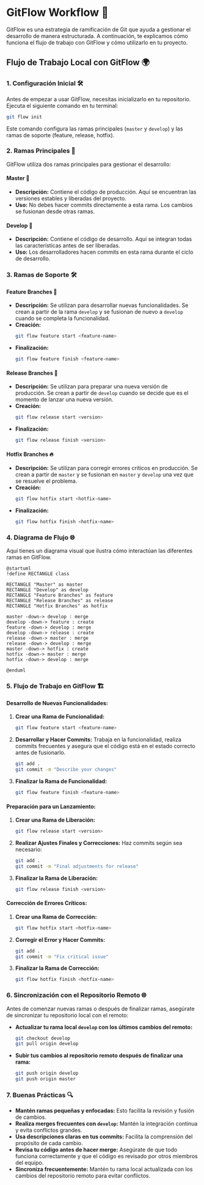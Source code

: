 # GitFlow Workflow 🌳

GitFlow es una estrategia de ramificación de Git que ayuda a gestionar el desarrollo de manera estructurada. A continuación, te explicamos cómo funciona el flujo de trabajo con GitFlow y cómo utilizarlo en tu proyecto.

## Flujo de Trabajo Local con GitFlow 🌍

### 1. **Configuración Inicial 🛠️**

Antes de empezar a usar GitFlow, necesitas inicializarlo en tu repositorio. Ejecuta el siguiente comando en tu terminal:

```bash
git flow init
```

Este comando configura las ramas principales (`master` y `develop`) y las ramas de soporte (feature, release, hotfix).

### 2. **Ramas Principales 🧭**

GitFlow utiliza dos ramas principales para gestionar el desarrollo:

#### **Master 🏅**
- **Descripción:** Contiene el código de producción. Aquí se encuentran las versiones estables y liberadas del proyecto.
- **Uso:** No debes hacer commits directamente a esta rama. Los cambios se fusionan desde otras ramas.

#### **Develop 🚀**
- **Descripción:** Contiene el código de desarrollo. Aquí se integran todas las características antes de ser liberadas.
- **Uso:** Los desarrolladores hacen commits en esta rama durante el ciclo de desarrollo.

### 3. **Ramas de Soporte 🛠️**

#### **Feature Branches 🌟**
- **Descripción:** Se utilizan para desarrollar nuevas funcionalidades. Se crean a partir de la rama `develop` y se fusionan de nuevo a `develop` cuando se completa la funcionalidad.
- **Creación:** 
  ```bash
  git flow feature start <feature-name>
  ```
- **Finalización:** 
  ```bash
  git flow feature finish <feature-name>
  ```

#### **Release Branches 🚀**
- **Descripción:** Se utilizan para preparar una nueva versión de producción. Se crean a partir de `develop` cuando se decide que es el momento de lanzar una nueva versión.
- **Creación:** 
  ```bash
  git flow release start <version>
  ```
- **Finalización:** 
  ```bash
  git flow release finish <version>
  ```

#### **Hotfix Branches 🔥**
- **Descripción:** Se utilizan para corregir errores críticos en producción. Se crean a partir de `master` y se fusionan en `master` y `develop` una vez que se resuelve el problema.
- **Creación:** 
  ```bash
  git flow hotfix start <hotfix-name>
  ```
- **Finalización:** 
  ```bash
  git flow hotfix finish <hotfix-name>
  ```

### 4. **Diagrama de Flujo 🌐**

Aquí tienes un diagrama visual que ilustra cómo interactúan las diferentes ramas en GitFlow. 

```plantuml
@startuml
!define RECTANGLE class

RECTANGLE "Master" as master
RECTANGLE "Develop" as develop
RECTANGLE "Feature Branches" as feature
RECTANGLE "Release Branches" as release
RECTANGLE "Hotfix Branches" as hotfix

master -down-> develop : merge
develop -down-> feature : create
feature -down-> develop : merge
develop -down-> release : create
release -down-> master : merge
release -down-> develop : merge
master -down-> hotfix : create
hotfix -down-> master : merge
hotfix -down-> develop : merge

@enduml
```

### 5. **Flujo de Trabajo en GitFlow 🏗️**

#### **Desarrollo de Nuevas Funcionalidades:**
1. **Crear una Rama de Funcionalidad:**
   ```bash
   git flow feature start <feature-name>
   ```
2. **Desarrollar y Hacer Commits:**
   Trabaja en la funcionalidad, realiza commits frecuentes y asegura que el código está en el estado correcto antes de fusionarlo.
   ```bash
   git add .
   git commit -m "Describe your changes"
   ```
3. **Finalizar la Rama de Funcionalidad:**
   ```bash
   git flow feature finish <feature-name>
   ```

#### **Preparación para un Lanzamiento:**
1. **Crear una Rama de Liberación:**
   ```bash
   git flow release start <version>
   ```
2. **Realizar Ajustes Finales y Correcciones:**
   Haz commits según sea necesario:
   ```bash
   git add .
   git commit -m "Final adjustments for release"
   ```
3. **Finalizar la Rama de Liberación:**
   ```bash
   git flow release finish <version>
   ```

#### **Corrección de Errores Críticos:**
1. **Crear una Rama de Corrección:**
   ```bash
   git flow hotfix start <hotfix-name>
   ```
2. **Corregir el Error y Hacer Commits:**
   ```bash
   git add .
   git commit -m "Fix critical issue"
   ```
3. **Finalizar la Rama de Corrección:**
   ```bash
   git flow hotfix finish <hotfix-name>
   ```

### 6. **Sincronización con el Repositorio Remoto 🌐**

Antes de comenzar nuevas ramas o después de finalizar ramas, asegúrate de sincronizar tu repositorio local con el remoto:

- **Actualizar tu rama local `develop` con los últimos cambios del remoto:**
  ```bash
  git checkout develop
  git pull origin develop
  ```

- **Subir tus cambios al repositorio remoto después de finalizar una rama:**
  ```bash
  git push origin develop
  git push origin master
  ```

### 7. **Buenas Prácticas 🔍**

- **Mantén ramas pequeñas y enfocadas:** Esto facilita la revisión y fusión de cambios.
- **Realiza merges frecuentes con `develop`:** Mantén la integración continua y evita conflictos grandes.
- **Usa descripciones claras en tus commits:** Facilita la comprensión del propósito de cada cambio.
- **Revisa tu código antes de hacer merge:** Asegúrate de que todo funciona correctamente y que el código es revisado por otros miembros del equipo.
- **Sincroniza frecuentemente:** Mantén tu rama local actualizada con los cambios del repositorio remoto para evitar conflictos.
